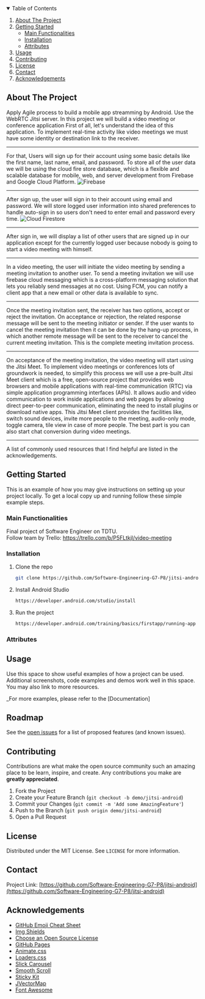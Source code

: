 <!-- TABLE OF CONTENTS -->
<details open="open">
  <summary>Table of Contents</summary>
  <ol>
    <li>
      <a href="#about-the-project">About The Project</a>
    </li>
    <li>
      <a href="#getting-started">Getting Started</a>
      <ul>
        <li><a href="#main-functionalities">Main Functionalities</a></li>
        <li><a href="#installation">Installation</a></li>
        <li><a href="#attributes">Attributes</a></li>
      </ul>
    </li>
    <li><a href="#usage">Usage</a></li>
    <li><a href="#contributing">Contributing</a></li>
    <li><a href="#license">License</a></li>
    <li><a href="#contact">Contact</a></li>
    <li><a href="#acknowledgements">Acknowledgements</a></li>
  </ol>
</details>



<!-- ABOUT THE PROJECT -->
## About The Project

<!-- [![Product Name Screen Shot][product-screenshot]](https://example.com) -->

Apply Agile process to build a mobile app streamming by Android. Use the WebRTC Jitsi server.
In this project we will build a video meeting or conference application
First of all, let's understand the idea of this application. To implement real-time activity like video meetings we must have some identity or destination link to the receiver. 

---

For that, Users will sign up for their account using some basic details like the first name, last name, email, and password. To store all of the user data we will be using the cloud fire store database, which is a flexible and scalable database for mobile, web, and server development from Firebase and Google Cloud Platform.
![Firebase](https://miro.medium.com/max/1024/1*HFlYgB6gVLc4Su9HsB9MZg.png)

---
After sign up, the user will sign in to their account using email and password. We will store logged user information into shared preferences to handle auto-sign in so users don't need to enter email and password every time.
![Cloud Firestore](https://i.stack.imgur.com/3iYP0.png)

---
After sign in, we will display a list of other users that are signed up in our application except for the currently logged user because nobody is going to start a video meeting with himself.

---

In a video meeting, the user will initiate the video meeting by sending a meeting invitation to another user. To send a meeting invitation we will use firebase cloud messaging which is a cross-platform messaging solution that lets you reliably send messages at no cost. Using FCM, you can notify a client app that a new email or other data is available to sync.

---

Once the meeting invitation sent, the receiver has two options, accept or reject the invitation. On acceptance or rejection, the related response message will be sent to the meeting initiator or sender. If the user wants to cancel the meeting invitation then it can be done by the hang-up process, in which another remote message will be sent to the receiver to cancel the current meeting invitation. This is the complete meeting invitation process.

---

On acceptance of the meeting invitation, the video meeting will start using the Jitsi Meet. To implement video meetings or conferences lots of groundwork is needed, to simplify this process we will use a pre-built Jitsi Meet client which is a free, open-source project that provides web browsers and mobile applications with real-time communication (RTC) via simple application programming interfaces (APIs). It allows audio and video communication to work inside applications and web pages by allowing direct peer-to-peer communication, eliminating the need to install plugins or download native apps. This Jitsi Meet client provides the facilities like, switch sound devices, invite more people to the meeting, audio-only mode, toggle camera, tile view in case of more people. The best part is you can also start chat conversion during video meetings.

---


A list of commonly used resources that I find helpful are listed in the acknowledgements.


<!-- GETTING STARTED -->
## Getting Started

This is an example of how you may give instructions on setting up your project locally.
To get a local copy up and running follow these simple example steps.

### Main Functionalities

Final project of Software Engineer on TDTU. <br/>
Follow team by Trello: https://trello.com/b/P5FLtkjl/video-meeting

### Installation

1. Clone the repo
   ```sh
   git clone https://github.com/Software-Engineering-G7-P8/jitsi-android.git
   ```
2. Install Android Studio
   ```sh
   https://developer.android.com/studio/install
   ```
3. Run the project
   ```sh
   https://developer.android.com/training/basics/firstapp/running-app
   ```
### Attributes


<!-- USAGE EXAMPLES -->
## Usage

Use this space to show useful examples of how a project can be used. Additional screenshots, code examples and demos work well in this space. You may also link to more resources.

_For more examples, please refer to the [Documentation]



<!-- ROADMAP -->
## Roadmap

See the [open issues](https://github.com/othneildrew/Best-README-Template/issues) for a list of proposed features (and known issues).



<!-- CONTRIBUTING -->
## Contributing

Contributions are what make the open source community such an amazing place to be learn, inspire, and create. Any contributions you make are **greatly appreciated**.

1. Fork the Project
2. Create your Feature Branch (`git checkout -b demo/jitsi-android`)
3. Commit your Changes (`git commit -m 'Add some AmazingFeature'`)
4. Push to the Branch (`git push origin demo/jitsi-android`)
5. Open a Pull Request



<!-- LICENSE -->
## License

Distributed under the MIT License. See `LICENSE` for more information.



<!-- CONTACT -->
## Contact

Project Link: [https://github.com/Software-Engineering-G7-P8/jitsi-android](https://github.com/Software-Engineering-G7-P8/jitsi-android)



<!-- ACKNOWLEDGEMENTS -->
## Acknowledgements
* [GitHub Emoji Cheat Sheet](https://www.webpagefx.com/tools/emoji-cheat-sheet)
* [Img Shields](https://shields.io)
* [Choose an Open Source License](https://choosealicense.com)
* [GitHub Pages](https://pages.github.com)
* [Animate.css](https://daneden.github.io/animate.css)
* [Loaders.css](https://connoratherton.com/loaders)
* [Slick Carousel](https://kenwheeler.github.io/slick)
* [Smooth Scroll](https://github.com/cferdinandi/smooth-scroll)
* [Sticky Kit](http://leafo.net/sticky-kit)
* [JVectorMap](http://jvectormap.com)
* [Font Awesome](https://fontawesome.com)



